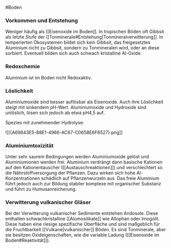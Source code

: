 #Boden 

###  Vorkommen und Entstehung

Weniger häufig als [[Eisenoxide im Boden]]. In tropischen Böden oft Gibbsit als letzte Stufe der [[Tonminerale#Entstehung|Tonmineralverwitterung]]. In temperierten Ökosystemen bildet sich kein Gibbsit, das freigesetztes Aluminium nicht zu Gibbsit, sondern zu Tonmineralen wird, oder an diese sorbiert. Eventuell bilden sich auch schwach kristalline Al-Oxide.

### Redoxchemie

Aluminium ist im Boden nicht Redoxaktiv.

### Löslichkeit

Aluminiumoxide sind besser auflösbar als Eisenoxide.  Auch ihre Löslichkeit steigt mit sinkendem pH-Wert. Aluminiumoxide und Hydroxide sind unlöslich, lösen sich jedoch ab etwa pH4,5 auf.

Spezies mit zunehmender Hydrolyse:

![[{A69643E5-88E1-4966-AC67-C0658E6F6527}.png]]

### Aluminiumtoxizität

Unter sehr saurem Bedingungen werden Aluminiumoxide gelöst und Aluminiumionen werden frei. Aluminium verdrängt dann basische Kationen auf den Kationentauscher ([[Austauschreaktionen]]) und verschlechtert so die Nährstoffversorgung der Pflanzen. Dazu wirken sich hohe Al-Konzentrationen schädlich auf Pflanzenwurzeln aus. 
Das freie Aluminium führt jedoch auch zur Bildung stabiler komplexe mit organischer Substanz und führt zu Humusanreicherung.

### Verwitterung vulkanischer Gläser

Bei der Verwitterung vulkanischer Sedimente entstehen Andosole. Diese enthalten schwachkristalline [[Alumosilikate]] wie Allophan oder Imogolit. Diese haben eine riesige spezifische Oberfläche und sind maßgeblich für die Fruchtbarkeit [[Vulkane|vulkanischer]] Böden. Es sind Tonminerale, aber sie besitzen Oxideigenschaften, wie die variable Ladung ([[Eisenoxide im Boden#Reaktivität]]).